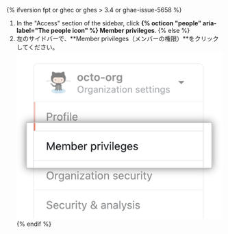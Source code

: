 {% ifversion fpt or ghec or ghes > 3.4 or ghae-issue-5658 %}
1. In the "Access" section of the sidebar, click **{% octicon "people" aria-label="The people icon" %} Member privileges**.
{% else %}
4. 左のサイドバーで、**Member privileges（メンバーの権限）**をクリックしてください。 ![Org設定のメンバーの権限オプション](/assets/images/help/organizations/org-settings-member-privileges.png)
{% endif %}
